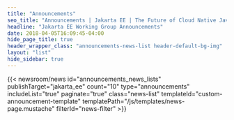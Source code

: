 ```yaml
---
title: "Announcements"
seo_title: "Announcements | Jakarta EE | The Future of Cloud Native Java"
headline: "Jakarta EE Working Group Announcements"
date: 2018-04-05T16:09:45-04:00
hide_page_title: true
header_wrapper_class: "announcements-news-list header-default-bg-img"
layout: "list"
hide_sidebar: true
---
```


{{< newsroom/news
    id="announcements_news_lists" 
    publishTarget="jakarta_ee"
    count="10"
    type="announcements"
    includeList="true"
    paginate="true"
    class="news-list"
    templateId="custom-announcement-template"
    templatePath="/js/templates/news-page.mustache"
    filterId="news-filter" >}}